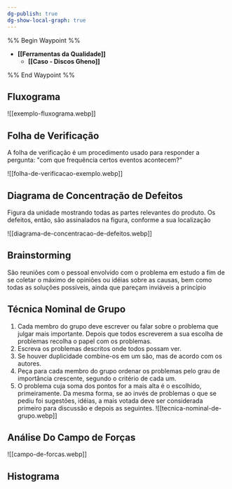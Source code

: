 ```yaml
---
dg-publish: true
dg-show-local-graph: true
---
```


%% Begin Waypoint %%
- **[[Ferramentas da Qualidade]]**
	- **[[Caso - Discos Gheno]]**

%% End Waypoint %%

## Fluxograma

![[exemplo-fluxograma.webp]]

## Folha de Verificação

A folha de verificação é um procedimento usado para responder a pergunta: "com que frequência certos eventos acontecem?"

![[folha-de-verificacao-exemplo.webp]]

## Diagrama de Concentração de Defeitos

Figura da unidade mostrando todas as partes relevantes do produto. Os defeitos, então, são assinalados na figura, conforme a sua localização

![[diagrama-de-concentracao-de-defeitos.webp]]

## Brainstorming

São reuniões com o pessoal envolvido com o problema em estudo a fim de se coletar o máximo de opiniões ou idéias sobre as causas, bem como todas as soluções possíveis, ainda que pareçam inviáveis a princípio

## Técnica Nominal de Grupo

1. Cada membro do grupo deve escrever ou falar sobre o problema que julgar mais
importante. Depois que todos escreverem a sua escolha de problemas recolha o papel
com os problemas.
2. Escreva os problemas descritos onde todos possam ver.
3. Se houver duplicidade combine-os em um são, mas de acordo com os autores.
4. Peça para cada membro do grupo ordenar os problemas pelo grau de importância
crescente, segundo o critério de cada um.
5. O problema cuja soma dos pontos for a mais alta é o escolhido, primeiramente. Da
mesma forma, se ao invés de problemas o que se pediu foi sugestões, idéias, a mais
votada deve ser considerada primeiro para discussão e depois as seguintes.
![[tecnica-nominal-de-grupo.webp]]

## Análise Do Campo de Forças

![[campo-de-forcas.webp]]

## Histograma

